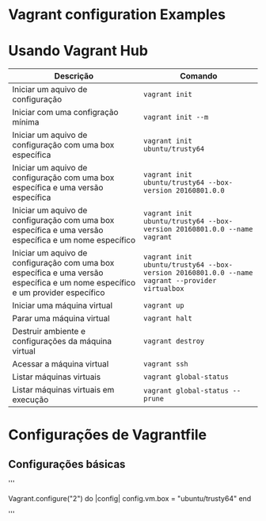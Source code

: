 # Vagrant configuration Examples

# Usando Vagrant Hub

| Descrição | Comando |
| --- | --- |
| Iniciar um aquivo de configuração | `vagrant init` |
| Iniciar com uma configração mínima | `vagrant init --m` |
| Iniciar um aquivo de configuração com uma box específica | `vagrant init ubuntu/trusty64` |
| Iniciar um aquivo de configuração com uma box específica e uma versão específica | `vagrant init ubuntu/trusty64 --box-version 20160801.0.0` |
| Iniciar um aquivo de configuração com uma box específica e uma versão específica e um nome específico | `vagrant init ubuntu/trusty64 --box-version 20160801.0.0 --name vagrant` |    
| Iniciar um aquivo de configuração com uma box específica e uma versão específica e um nome específico e um provider específico | `vagrant init ubuntu/trusty64 --box-version 20160801.0.0 --name vagrant --provider virtualbox` |
| Iniciar uma máquina virtual | `vagrant up` |
| Parar uma máquina virtual | `vagrant halt` |
| Destruir ambiente e configurações da máquina virtual | `vagrant destroy` |
| Acessar a máquina virtual | `vagrant ssh` |
| Listar máquinas virtuais | `vagrant global-status` |
| Listar máquinas virtuais em execução | `vagrant global-status --prune` |

# Configurações de Vagrantfile

## Configurações básicas

'''

Vagrant.configure("2") do |config| 
  config.vm.box = "ubuntu/trusty64" 
end

'''
